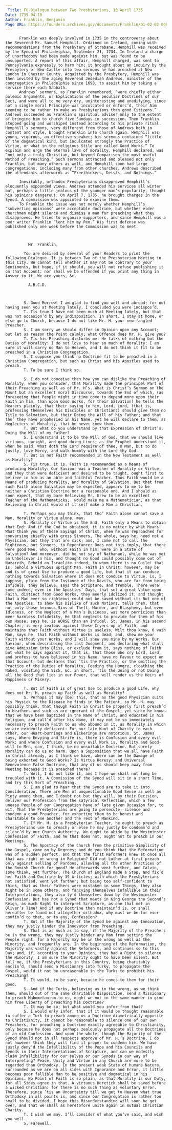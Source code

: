 ```yaml
---
 Title: FO-Dialogue between Two Presbyterians, 10 April 1735
Date: 1735-04-10
Author: Franklin, Benjamin
Page URL: https://founders.archives.gov/documents/Franklin/01-02-02-0006
---
```


          Franklin was deeply involved in 1735 in the controversy about the Reverend Mr. Samuel Hemphill. Ordained in Ireland, coming with recommendations from the Presbytery of Strabane, Hemphill was received by the Synod of Philadelphia, September 21, 1734. In Ireland a charge of unorthodoxy had been made against him, but was found to be unsupported. A report of this affair, Hemphill charged, was sent to Pennsylvania expressly to harm him; it brought about an inquiry by the Presbytery of New Castle into two sermons he had preached at New London in Chester County. Acquitted by the Presbytery, Hemphill was then invited by the aging Reverend Jedediah Andrews, minister of the congregation in Philadelphia since 1698, to assist him by taking a service there each Sabbath.
          Andrews’ sermons, as Franklin remembered, “were chiefly either polemic Arguments, or Explications of the peculiar Doctrines of our Sect, and were all to me very dry, uninteresting and unedifying, since not a single moral Principle was inculcated or enforc’d, their Aim seeming to be rather to make us Presbyterians than good Citizens.” Andrews succeeded as Franklin’s spiritual adviser only to the extent of bringing him to church five Sundays in succession. Then Franklin stopped going and worshiped instead according to his private ritual. Hemphill’s sermons, very different from those of Andrews both in content and style, brought Franklin into church again. Hemphill was young, vigorous, an effective speaker; his sermons contained “little of the dogmatical kind, but inculcated strongly the Practice of Virtue, or what in the religious Stile are called Good Works.” To explain and urge the eternal laws of morality, Hemphill declared, was “not only a truly Christian, but beyond Comparison the most useful Method of Preaching.” Such sermons attracted and pleased not only Franklin, but many others as well, and Hemphill soon had large congregations, including many from other churches. Andrews described the attendants afterwards as “Freethinkers, Deists, and Nothings.”
          
          Inevitably, orthodox Presbyterians disapproved Hemphill’s eloquently expounded views. Andrews attended his services all winter but, perhaps a little jealous of the younger man’s popularity, thought his opinions dangerous. On April 7, 1735, he brought charges in the Synod. A commission was appointed to examine them.
          To Franklin the issue was not merely whether Hemphill’s “subverting opinions” were acceptable doctrine, but whether elder churchmen might silence and dismiss a man for preaching what they disapproved. He tried to organize supporters, and since Hemphill was a poor writer Franklin “lent him my Pen.” His first defense was published only one week before the Commission was to meet.
         
          
            
              Mr. Franklin,
            
            You are desired by several of your Readers to print the following Dialogue. It is between Two of the Presbyterian Meeting in this City. We cannot tell whether it may not be contrary to your Sentiments, but hope, if it should, you will not refuse publishing it on that Account: nor shall we be offended if you print any thing in Answer to it. We are yours, &c.
            
              A.B.C.D.
            
          
          
            S. Good Morrow! I am glad to find you well and abroad; for not having seen you at Meeting lately, I concluded you were indispos’d.
            T. Tis true I have not been much at Meeting lately, but that was not occasion’d by any Indisposition. In short, I stay at home, or else go to Church, because I do not like Mr. H. your new-fangled Preacher.
            S. I am sorry we should differ in Opinion upon any Account; but let us reason the Point calmly; what Offence does Mr. H. give you?
            T. Tis his Preaching disturbs me: He talks of nothing but the Duties of Morality: I do not love to hear so much of Morality: I am sure it will carry no Man to Heaven, and I do not think it fit to be preached in a Christian Congregation.
            S. I suppose you think no Doctrine fit to be preached in a Christian Congregation, but such as Christ and his Apostles used to preach.
            T. To be sure I think so.
            
            S. I do not conceive then how you can dislike the Preaching of Morality, when you consider, that Morality made the principal Part of their Preaching as well as of Mr. H’s. What is Christ’s Sermon on the Mount but an excellent moral Discourse, towards the End of which, (as foreseeing that People might in time come to depend more upon their Faith in him, than upon Good Works, for their Salvation) he tells the Hearers plainly, that their saying to him, Lord, Lord, (that is, professing themselves his Disciples or Christians) should give them no Title to Salvation, but their Doing the Will of his Father; and that tho’ they have prophesied in his Name, yet he will declare to them, as Neglecters of Morality, that he never knew them.
            T. But what do you understand by that Expression of Christ’s, Doing the Will of my Father?
            S. I understand it to be the Will of God, that we should live virtuous, upright, and good-doing Lives; as the Prophet understood it, when he said, What doth the Lord require of thee, O Man, but to do justly, love Mercy, and walk humbly with the Lord thy God. 
            T. But is not Faith recommended in the New Testament as well as Morality?
            S. Tis true, it is. Faith is recommended as a Means of producing Morality: Our Saviour was a Teacher of Morality or Virtue, and they that were deficient and desired to be taught, ought first to believe in him as an able and faithful Teacher. Thus Faith would be a Means of producing Morality, and Morality of Salvation. But that from such Faith alone Salvation may be expected, appears to me to be neither a Christian Doctrine nor a reasonable one. And I should as soon expect, that my bare Believing Mr. Grew to be an excellent Teacher of the Mathematicks,  would make me a Mathematician, as that Believing in Christ would of it self make a Man a Christian.
            
            T. Perhaps you may think, that tho’ Faith alone cannot save a Man, Morality or Virtue alone, may.
            S. Morality or Virtue is the End, Faith only a Means to obtain that End: And if the End be obtained, it is no matter by what Means. What think you of these Sayings of Christ, when he was reproached for conversing chiefly with gross Sinners, The whole, says he, need not a Physician, but they that are sick; and, I come not to call the Righteous, but Sinners, to Repentance: Does not this imply, that there were good Men, who, without Faith in him, were in a State of Salvation? And moreover, did he not say of Nathanael, while he was yet an Unbeliever in him, and thought no Good could possibly come out of Nazareth, Behold an Israelite indeed, in whom there is no Guile! that is, behold a virtuous upright Man. Faith in Christ, however, may be and is of great Use to produce a good Life, but that it can conduce nothing towards Salvation where it does not conduce to Virtue, is, I suppose, plain from the Instance of the Devils, who are far from being Infidels, they believe, says the Scripture, and tremble. There were some indeed, even in the Apostles’ Days, that set a great Value upon Faith, distinct from Good Works, they meerly idolized it, and thought that a Man ever so righteous could not be saved without it: But one of the Apostles, to show his Dislike of such Notions, tells them, that not only those heinous Sins of Theft, Murder, and Blasphemy, but even Idleness, or the Neglect of a Man’s Business, was more pernicious than meer harmless Infidelity, He that neglects to provide for them of his own House, says he, is WORSE than an Infidel. St. James, in his second Chapter, is very zealous against these Cryers-up of Faith, and maintains that Faith without Virtue is useless, Wilt thou know, O vain Man, says he, that Faith without Works is dead; and, shew me your Faith without your Works, and I will shew you mine by my Works. Our Saviour, when describeing the last Judgment, and declaring what shall give Admission into Bliss, or exclude from it, says nothing of Faith but what he says against it, that is, that those who cry Lord, Lord, and profess to have believed in his Name, have no Favour to expect on that Account; but declares that ’tis the Practice, or the omitting the Practice of the Duties of Morality, Feeding the Hungry, cloathing the Naked, visiting the Sick, &c. in short, ’tis the Doing or not Doing all the Good that lies in our Power, that will render us the Heirs of Happiness or Misery.
            
            T. But if Faith is of great Use to produce a good Life, why does not Mr. H. preach up Faith as well as Morality?
            S. Perhaps it may [be] this, that as the good Physician suits his Physick to the Disease he finds in the Patient, so Mr. H. may possibly think, that though Faith in Christ be properly first preach’d to Heathens and such as are ignorant of the Gospel, yet since he knows that we have been baptized in the Name of Christ, and educated in his Religion, and call’d after his Name, it may not be so immediately necessary to preach Faith to us who abound in it, as Morality in which we are evidently deficient: For our late Want of Charity to each other, our Heart-burnings and Bickerings are notorious. St. James says, Where Envying and Strife is, there is Confusion and every evil Work: and where Confusion and every evil Work is, Morality and Good-will to Men, can, I think, be no unsuitable Doctrine. But surely Morality can do us no harm. Upon a Supposition that we all have Faith in Christ already, as I think we have, where can be the Damage of being exhorted to Good Works? Is Virtue Heresy; and Universal Benevolence False Doctrine, that any of us should keep away from Meeting because it is preached there?
            T. Well, I do not like it, and I hope we shall not long be troubled with it. A Commission of the Synod will sit in a short Time, and try this Sort of Preaching.
            S. I am glad to hear that the Synod are to take it into Consideration. There are Men of unquestionable Good Sense as well as Piety among them, and I doubt not but they will, by their Decision, deliver our Profession from the satyrical Reflection, which a few uneasy People of our Congregation have of late given Occasion for, to wit, That the Presbyterians are going to persecute, silence and condemn a good Preacher, for exhorting them to be honest and charitable to one another and the rest of Mankind.
            T. If Mr. H. is a Presbyterian Teacher, he ought to preach as Presbyterians use to preach; or else he may justly be condemn’d and silenc’d by our Church Authority. We ought to abide by the Westminster Confession of Faith; and he that does not, ought not to preach in our Meetings.
            S. The Apostacy of the Church from the primitive Simplicity of the Gospel, came on by Degrees; and do you think that the Reformation was of a sudden perfect, and that the first Reformers knew at once all that was right or wrong in Religion? Did not Luther at first preach only against selling of Pardons, allowing all the other Practices of the Romish Church for good? He afterwards went further, and Calvin, some think, yet further. The Church of England made a Stop, and fix’d her Faith and Doctrine by 39 Articles; with which the Presbyterians not satisfied, went yet farther; but being too self-confident to think, that as their Fathers were mistaken in some Things, they also might be in some others; and fancying themselves infallible in their Interpretations, they also ty’d themselves down by the Westminster Confession. But has not a Synod that meets in King George the Second’s Reign, as much Right to interpret Scripture, as one that met in Oliver’s Time? And if any Doctrine then maintain’d is, or shall hereafter be found not altogether orthodox, why must we be for ever confin’d to that, or to any, Confession?
            T. But if the Majority of the Synod be against any Innovation, they may justly hinder the Innovator from Preaching.
            S. That is as much as to say, if the Majority of the Preachers be in the wrong, they may justly hinder any Man from setting the People right; for a Majority may be in the wrong as well as the Minority, and frequently are. In the beginning of the Reformation, the Majority was vastly against the Reformers, and continues so to this Day; and, if, according to your Opinion, they had a Right to silence the Minority, I am sure the Minority ought to have been silent. But tell me, if the Presbyterians in this Country, being charitably enclin’d, should send a Missionary into Turky, to propagate the Gospel, would it not be unreasonable in the Turks to prohibit his Preaching?
            T. It would, to be sure, because he comes to them for their good.
            S. And if the Turks, believing us in the wrong, as we think them, should out of the same charitable Disposition, send a Missionary to preach Mahometanism to us, ought we not in the same manner to give him free Liberty of preaching his Doctrine?
            T. It may be so; but what would you infer from that?
            S. I would only infer, that if it would be thought reasonable to suffer a Turk to preach among us a Doctrine diametrically opposite to Christianity, it cannot be reasonable to silence one of our own Preachers, for preaching a Doctrine exactly agreeable to Christianity, only because he does not perhaps zealously propagate all the Doctrines of an old Confession. And upon the whole, though the Majority of the Synod should not in all respects approve of Mr. H.’s Doctrine, I do not however think they will find it proper to condemn him. We have justly deny’d the Infallibility of the Pope and his Councils and Synods in their Interpretations of Scripture, and can we modestly claim Infallibility for our selves or our Synods in our way of Interpreting? Peace, Unity and Virtue in any Church are more to be regarded than Orthodoxy. In the present weak State of humane Nature, surrounded as we are on all sides with Ignorance and Error, it little becomes poor fallible Man to be positive and dogmatical in his Opinions. No Point of Faith is so plain, as that Morality is our Duty, for all Sides agree in that. A virtuous Heretick shall be saved before a wicked Christian: for there is no such Thing as voluntary Error. Therefore, since ’tis an Uncertainty till we get to Heaven what true Orthodoxy in all points is, and since our Congregation is rather too small to be divided, I hope this Misunderstanding will soon be got over, and that we shall as heretofore unite again in mutual Christian Charity.
            T. I wish we may. I’ll consider of what you’ve said, and wish you well.
            S. Farewell.
          
        
